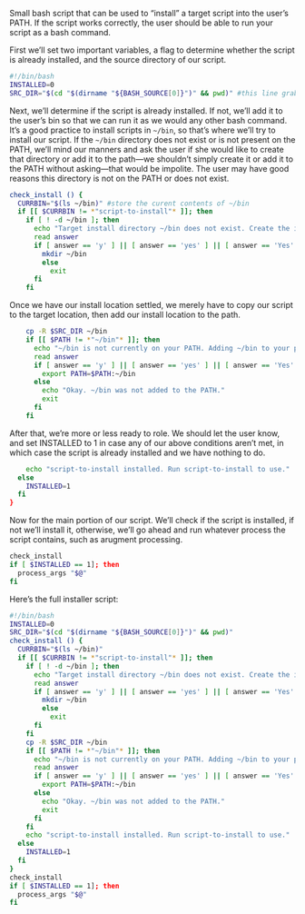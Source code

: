 Small bash script that can be used to “install” a target script into the user’s PATH. If the script works correctly, the user should be able to run your script as a bash command.

First we’ll set two important variables, a flag to determine whether the script is already installed, and the source directory of our script.

```sh
#!/bin/bash 
INSTALLED=0
SRC_DIR="$(cd "$(dirname "${BASH_SOURCE[0]}")" && pwd)" #this line grabs the location the install script is saved at. 
```

Next, we’ll determine if the script is already installed. If not, we’ll add it to the user’s bin so that we can run it as we would any other bash command. It’s a good practice to install scripts in `​~/bin`​, so that’s where we’ll try to install our script. If the `​~/bin`​ directory does not exist or is not present on the PATH, we’ll mind our manners and ask the user if she would like to create that directory or add it to the path—we shouldn’t simply create it or add it to the PATH without asking—that would be impolite. The user may have good reasons this directory is not on the PATH or does not exist.

```sh
check_install () {
  CURRBIN="$(ls ~/bin)" #store the curent contents of ~/bin
  if [[ $CURRBIN != *"script-to-install"* ]]; then
    if [ ! -d ~/bin ]; then
      echo "Target install directory ~/bin does not exist. Create the install directory? (y/n)"
      read answer 
      if [ answer == 'y' ] || [ answer == 'yes' ] || [ answer == 'Yes' ] || [ answer == 'YES' ]; then 
        mkdir ~/bin
        else 
          exit
      fi
    fi
```

Once we have our install location settled, we merely have to copy our script to the target location, then add our install location to the path.

```sh
    cp -R $SRC_DIR ~/bin
    if [[ $PATH != *"~/bin"* ]]; then 
      echo "~/bin is not currently on your PATH. Adding ~/bin to your path will ensure you can run this script as a command from any location. Add ~/bin to your PATH? (y/n)"
      read answer 
      if [ answer == 'y' ] || [ answer == 'yes' ] || [ answer == 'Yes' ] || [ answer == 'YES' ]; then 
        export PATH=$PATH:~/bin 
      else 
        echo "Okay. ~/bin was not added to the PATH."
        exit
      fi
    fi
```

After that, we’re more or less ready to role. We should let the user know, and set INSTALLED to 1 in case any of our above conditions aren’t met, in which case the script is already installed and we have nothing to do.

```sh
    echo "script-to-install installed. Run script-to-install to use."
  else 
    INSTALLED=1
  fi
}
```

Now for the main portion of our script. We’ll check if the script is installed, if not we’ll install it, otherwise, we’ll go ahead and run whatever process the script contains, such as arugment processing.

```sh
check_install
if [ $INSTALLED == 1]; then
  process_args "$@"
fi
```

Here’s the full installer script:

```sh
#!/bin/bash 
INSTALLED=0
SRC_DIR="$(cd "$(dirname "${BASH_SOURCE[0]}")" && pwd)" 
check_install () {
  CURRBIN="$(ls ~/bin)" 
  if [[ $CURRBIN != *"script-to-install"* ]]; then
    if [ ! -d ~/bin ]; then
      echo "Target install directory ~/bin does not exist. Create the install directory? (y/n)"
      read answer 
      if [ answer == 'y' ] || [ answer == 'yes' ] || [ answer == 'Yes' ] || [ answer == 'YES' ]; then 
        mkdir ~/bin
        else 
          exit
      fi
    fi
    cp -R $SRC_DIR ~/bin
    if [[ $PATH != *"~/bin"* ]]; then 
      echo "~/bin is not currently on your PATH. Adding ~/bin to your path will ensure you can run this script as a command from any location. Add ~/bin to your PATH? (y/n)"
      read answer 
      if [ answer == 'y' ] || [ answer == 'yes' ] || [ answer == 'Yes' ] || [ answer == 'YES' ]; then 
        export PATH=$PATH:~/bin 
      else 
        echo "Okay. ~/bin was not added to the PATH."
        exit
      fi
    fi
    echo "script-to-install installed. Run script-to-install to use."
  else 
    INSTALLED=1
  fi
}
check_install
if [ $INSTALLED == 1]; then
  process_args "$@"
fi
```



